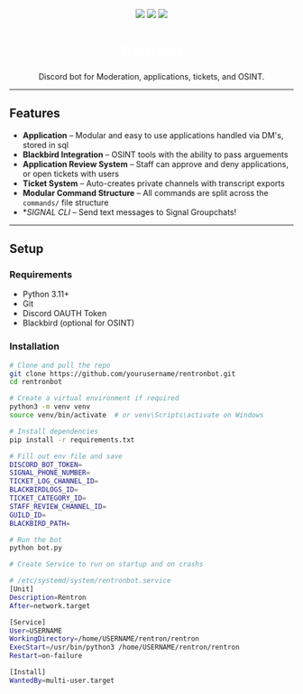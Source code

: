 <p align="center">
  <img src="https://img.shields.io/badge/python-3.11+-blue?style=for-the-badge&logo=python&logoColor=white">
  <img src="https://img.shields.io/badge/platform-linux--friendly-brightgreen?style=for-the-badge&logo=linux&logoColor=white">
  <img src="https://img.shields.io/badge/license-MIT-purple?style=for-the-badge">
</p>

<h1 align="center" style="color:white;">Rentron</h1>
<p align="center">
  Discord bot for Moderation, applications, tickets, and OSINT.
</p>

---

## Features

- **Application** – Modular and easy to use applications handled via DM's, stored in sql
- **Blackbird Integration** – OSINT tools with the ability to pass arguements
- **Application Review System** – Staff can approve and deny applications, or open tickets with users
- **Ticket System** – Auto-creates private channels with transcript exports
- **Modular Command Structure** – All commands are split across the `commands/` file structure
- **SIGNAL CLI* – Send text messages to Signal Groupchats!

---

## Setup

### Requirements

- Python 3.11+
- Git
- Discord OAUTH Token
- Blackbird (optional for OSINT)

### Installation

```bash
# Clone and pull the repo
git clone https://github.com/yourusername/rentronbot.git
cd rentronbot

# Create a virtual environment if required
python3 -m venv venv
source venv/bin/activate  # or venv\Scripts\activate on Windows

# Install dependencies
pip install -r requirements.txt

# Fill out env file and save
DISCORD_BOT_TOKEN=
SIGNAL_PHONE_NUMBER=
TICKET_LOG_CHANNEL_ID=
BLACKBIRDLOGS_ID=
TICKET_CATEGORY_ID=
STAFF_REVIEW_CHANNEL_ID=
GUILD_ID=
BLACKBIRD_PATH=

# Run the bot
python bot.py

# Create Service to run on startup and on crashs

# /etc/systemd/system/rentronbot.service
[Unit]
Description=Rentron
After=network.target

[Service]
User=USERNAME
WorkingDirectory=/home/USERNAME/rentron/rentron
ExecStart=/usr/bin/python3 /home/USERNAME/rentron/rentron
Restart=on-failure

[Install]
WantedBy=multi-user.target


